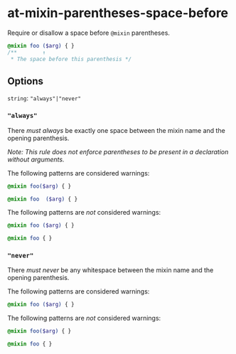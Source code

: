 # at-mixin-parentheses-space-before

Require or disallow a space before `@mixin` parentheses.

```scss
@mixin foo ($arg) { }
/**        ↑
 * The space before this parenthesis */
```

## Options

`string`: `"always"|"never"`

### `"always"`

There *must always* be exactly one space between the mixin name and the opening parenthesis. 

*Note: This rule does not enforce parentheses to be present in a declaration without arguments.*

The following patterns are considered warnings:

```scss
@mixin foo($arg) { }
```
```scss
@mixin foo  ($arg) { }
```

The following patterns are *not* considered warnings:

```scss
@mixin foo ($arg) { }
```
```scss
@mixin foo { }
```

### `"never"`

There *must never* be any whitespace between the mixin name and the opening parenthesis.

The following patterns are considered warnings:

```scss
@mixin foo ($arg) { }
```

The following patterns are *not* considered warnings:

```scss
@mixin foo($arg) { }
```
```scss
@mixin foo { }
```
